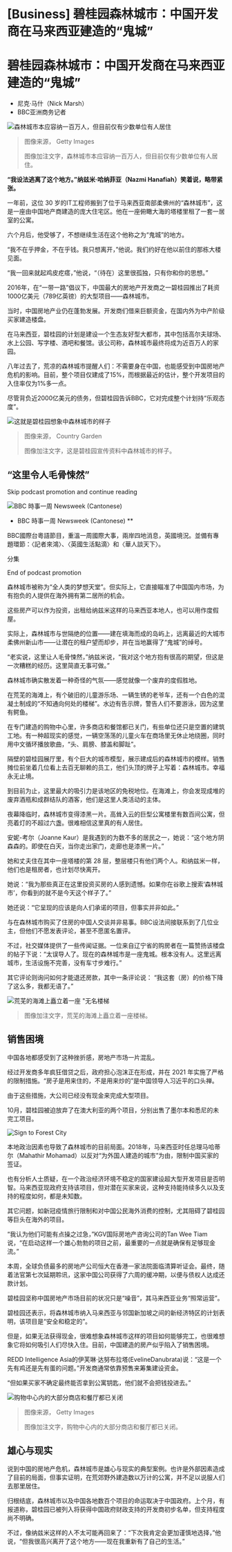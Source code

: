 # [Business] 碧桂园森林城市：中国开发商在马来西亚建造的“鬼城”

#  碧桂园森林城市：中国开发商在马来西亚建造的“鬼城”

  * 尼克·马什（Nick Marsh） 
  * BBC亚洲商务记者 


![森林城市本应容纳一百万人，但目前仅有少数单位有人居住](_131915121_gettyimages-1636808565.jpg)

> 图像来源，  Getty Images
>
> 图像加注文字，森林城市本应容纳一百万人，但目前仅有少数单位有人居住。

**“我设法逃离了这个地方。”纳兹米·哈纳菲亚（Nazmi Hanafiah）笑着说，略带紧张。**

一年前，这位 30 岁的IT工程师搬到了位于马来西亚南部柔佛州的“森林城市”，这是一座由中国地产商建造的庞大住宅区。他在一座俯瞰大海的塔楼里租了一套一居室的公寓。

六个月后，他受够了，不想继续生活在这个他称之为“鬼城”的地方。

“我不在乎押金，不在乎钱。我只想离开，”他说。我们约好在他以前住的那栋大楼见面。

“我一回来就起鸡皮疙瘩，”他说，“（待在）这里很孤独，只有你和你的思想。”

2016年，在“一带一路”倡议下，中国最大的房地产开发商之一碧桂园推出了耗资1000亿美元（789亿英镑）的大型项目——森林城市。


当时，中国房地产业仍在蓬勃发展。开发商们借来巨额资金，在国内外为中产阶级买家建造楼盘。

在马来西亚，碧桂园的计划是建设一个生态友好型大都市，其中包括高尔夫球场、水上公园、写字楼、酒吧和餐馆。该公司称，森林城市最终将成为近百万人的家园。

八年过去了，荒凉的森林城市提醒人们：不需要身在中国，也能感受到中国房地产危机的影响。目前，整个项目仅建成了15%，而根据最近的估计，整个开发项目的入住率仅为1%多一点。

尽管背负近2000亿美元的债务，但碧桂园告诉BBC，它对完成整个计划持“乐观态度”。

![这就是碧桂园想象中森林城市的样子](_131924294_9343a3dc-9e20-4321-aa9f-e8614e320c8e.jpg)

> 图像来源，  Country Garden
>
> 图像加注文字，这是碧桂园宣传资料中森林城市的样子。

##  “这里令人毛骨悚然”

Skip podcast promotion and continue reading

![BBC 時事一周 Newsweek \(Cantonese\)](p02h1mg5.jpg)

* BBC 時事一周 Newsweek (Cantonese)   **

BBC國際台粵語節目，重溫一周國際大事，兩岸四地消息，英國境況。並備有專題環節：〈記者來鴻〉、〈英國生活點滴〉和〈華人談天下〉。

分集

End of podcast promotion

森林城市被称为“全人类的梦想天堂”。但实际上，它直接瞄准了中国国内市场，为有抱负的人提供在海外拥有第二居所的机会。

这些房产可以作为投资，出租给纳兹米这样的马来西亚本地人，也可以用作度假屋。

实际上，森林城市与世隔绝的位置——建在填海而成的岛屿上，远离最近的大城市柔佛州新山市——让潜在的租户望而却步，并在当地赢得了“鬼城”的绰号。

“老实说，这里让人毛骨悚然，”纳兹米说，“我对这个地方抱有很高的期望，但这是一次糟糕的经历。这里简直无事可做。”

森林城市确实散发着一种奇怪的气氛——感觉就像一个废弃的度假胜地。

在荒芜的海滩上，有个破旧的儿童游乐场、一辆生锈的老爷车，还有一个白色的混凝土制成的“不知通向何处的楼梯”。水边有告示牌，警告人们不要游泳，因为这里有鳄鱼。

在专门建造的购物中心里，许多商店和餐馆都已关门，有些单位还只是空置的建筑工地。有一种超现实的感觉，一辆空荡荡的儿童火车在商场里无休止地绕圈，同时用中文循环播放歌曲，“头、肩膀、膝盖和脚趾”。

隔壁的碧桂园展厅里，有个巨大的城市模型，展示建成后的森林城市的模样。销售摊位前坐着几位看上去百无聊赖的员工，他们头顶的牌子上写着：森林城市。幸福永无止境。

到目前为止，这里最大的吸引力是该地区的免税地位。在海滩上，你会发现成堆的废弃酒瓶和成群结队的酒客，他们是这里人类活动的主体。

夜幕降临时，森林城市变得漆黑一片。高耸入云的巨型公寓楼里有数百间公寓，但亮着灯的不超过六盏。很难相信这里真的有人居住。

安妮-考尔（Joanne Kaur）是我遇到的为数不多的居民之一，她说：“这个地方阴森森的。即使在白天，当你走出家门，走廊也是漆黑一片。”

她和丈夫住在其中一座塔楼的第 28 层，整层楼只有他们两个人。和纳兹米一样，他们也是租房者，也计划尽快离开。

她说：“我为那些真正在这里投资买房的人感到遗憾。如果你在谷歌上搜索‘森林城市’，你看到的就不是今天这个样子了。”

她还说：“它呈现的应该是向人们承诺的项目，但事实并非如此。”

与在森林城市购买了住房的中国人交谈并非易事。BBC设法间接联系到了几位业主，但他们不愿发表评论，甚至不愿匿名置评。

不过，社交媒体提供了一些传闻证据。一位来自辽宁省的购房者在一篇赞扬该楼盘的帖子下说：“太误导人了。现在的森林城市是一座鬼城。根本没有人。这里远离城市，生活设施不完善，没有车寸步难行。”

其它评论则询问如何才能退还房款，其中一条评论说： “我这套（房）的价格下降了这么多，我都无语了。”

![荒芜的海滩上矗立着一座 "无名楼梯](_131925622_photo05-12-2023152009.jpg)

> 图像加注文字，荒芜的海滩上矗立着一座楼梯。

##  销售困境

中国各地都感受到了这种挫折感，房地产市场一片混乱。

经过开发商多年疯狂借贷之后，政府担心泡沫正在形成，并在 2021 年实施了严格的限制措施。“房子是用来住的，不是用来炒的”是中国领导人习近平的口头禅。

由于这些措施，大公司已经没有现金来完成大型项目。

10月，碧桂园被迫放弃了在澳大利亚的两个项目，分别出售了墨尔本和悉尼的未完工项目。

![Sign to Forest City](_131925682_photo05-12-2023151139.jpg)

本地政治因素也导致了森林城市的目前局面。2018年，马来西亚时任总理马哈蒂尔（Mahathir Mohamad）以反对“为外国人建造的城市”为由，限制中国买家的签证。

也有分析人士质疑，在一个政治经济环境不稳定的国家建设超大型开发项目是否明智。马来西亚现政府支持该项目，但对潜在买家来说，这种支持能持续多久以及支持的程度如何，都是未知数。

其它问题，如新冠疫情旅行限制和对中国公民海外消费的控制，尤其阻碍了碧桂园等巨头在海外的项目。

“我认为他们可能有点操之过急，”KGV国际房地产咨询公司的Tan Wee Tiam说，“在启动这样一个雄心勃勃的项目之前，最重要的一点就是确保有足够现金流。”

本周，全球负债最多的房地产公司恒大在香港一家法院面临清算听证会。最终，随着法官第七次延期聆讯，这家中国公司获得了六周的缓冲期，以便与债权人达成还款计划。

碧桂园坚称中国房地产市场目前的状况只是“噪音”，其马来西亚业务“照常运营”。

碧桂园还表示，将森林城市纳入马来西亚与邻国新加坡之间的新经济特区的计划表明，该项目是“安全和稳定的”。

但是，如果无法获得现金，很难想象森林城市这样的项目如何能够完工，也很难想象它将如何吸引人们尽快入住。目前，中国建造的房产似乎陷入了销售困境。

REDD Intelligence Asia的伊芙琳·达努布拉塔(EvelineDanubrata)说：“这是一个先有鸡还是先有蛋的问题。”开发商通常依靠预售来筹集建设资金。

“但如果买家不确定最终能否拿到公寓钥匙，他们就不会把钱投进去。”

![购物中心内的大部分商店和餐厅都已关闭](_131915123_mall-forestgarden.jpg)

> 图像来源，  Getty Images
>
> 图像加注文字，购物中心内的大部分商店和餐厅都已关闭。

##  雄心与现实

说到中国的房地产危机，森林城市是雄心与现实的典型案例。也许是外部因素造成了目前的局面，但事实证明，在荒郊野外建造数以万计的公寓，并不足以说服人们去那里居住。

归根结底，森林城市以及中国各地数百个项目的命运取决于中国政府。上个月，有报道称，碧桂园已被列入将获得中国政府财政支持的开发商初步名单，但支持程度尚不明确。

不过，像纳兹米这样的人不太可能再回来了：“下次我肯定会更加谨慎地选择，”他说，“但我很高兴离开了这个地方——现在我重新有了自己的生活。”


